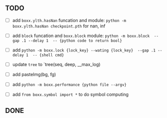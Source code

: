 

## TODO

 - [ ] add `boxx.ylth.hasNan` funcation and module: `python -m boxx.ylth.hasNan checkpoint.pth` for nan, inf

 - [ ] add `block`  funcation and `boxx.block` module: `python -m boxx.block  --gap .1 --delay 1  -- {python code to return bool}`

 - [ ] add `python -m boxx.lock {lock_key} --wating {lock_key}  --gap .1 --delay 1  -- {shell cmd}`

 - [ ] update `tree` to `tree(seq, deep, __max_log)

 - [ ] add pasteImg(bg, fg)
  
 - [ ] add `python -m boxx.performance {python file --argv}`
 
 - [ ] add `from boxx.symbol import *` to do symbol computing

## DONE
